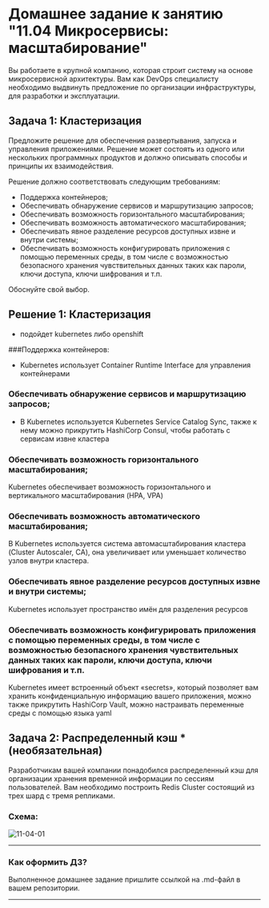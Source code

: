 
# Домашнее задание к занятию "11.04 Микросервисы: масштабирование"

Вы работаете в крупной компанию, которая строит систему на основе микросервисной архитектуры.
Вам как DevOps специалисту необходимо выдвинуть предложение по организации инфраструктуры, для разработки и эксплуатации.

## Задача 1: Кластеризация

Предложите решение для обеспечения развертывания, запуска и управления приложениями.
Решение может состоять из одного или нескольких программных продуктов и должно описывать способы и принципы их взаимодействия.

Решение должно соответствовать следующим требованиям:
- Поддержка контейнеров;
- Обеспечивать обнаружение сервисов и маршрутизацию запросов;
- Обеспечивать возможность горизонтального масштабирования;
- Обеспечивать возможность автоматического масштабирования;
- Обеспечивать явное разделение ресурсов доступных извне и внутри системы;
- Обеспечивать возможность конфигурировать приложения с помощью переменных среды, в том числе с возможностью безопасного хранения чувствительных данных таких как пароли, ключи доступа, ключи шифрования и т.п.

Обоснуйте свой выбор.

## Решение 1: Кластеризация
 
- подойдет kubernetes либо openshift 

###Поддержка контейнеров:
- Kubernetes использует Container Runtime Interface для управления контейнерами
### Обеспечивать обнаружение сервисов и маршрутизацию запросов;
- В Kubernetes используется Kubernetes Service Catalog Sync, также к нему можно прикрутить HashiCorp Consul, чтобы работать с сервисам извне кластера
### Обеспечивать возможность горизонтального масштабирования;
Kubernetes обеспечивает возможность горизонтального и вертикального масштабирования  (HPA, VPA)
### Обеспечивать возможность автоматического масштабирования;
В Kubernetes используется система автомасштабирования кластера (Cluster Autoscaler, CA), она увеличивает или уменьшает количество узлов внутри кластера.
### Обеспечивать явное разделение ресурсов доступных извне и внутри системы;
Kubernetes использует пространство имён для разделения ресурсов
### Обеспечивать возможность конфигурировать приложения с помощью переменных среды, в том числе с возможностью безопасного хранения чувствительных данных таких как пароли, ключи доступа, ключи шифрования и т.п.
Kubernetes имеет встроенный объект «secrets», который позволяет вам хранить конфиденциальную информацию вашего приложения, можно также прикрутить HashiCorp Vault, можно настраивать переменные среды с помощью языка yaml


## Задача 2: Распределенный кэш * (необязательная)

Разработчикам вашей компании понадобился распределенный кэш для организации хранения временной информации по сессиям пользователей.
Вам необходимо построить Redis Cluster состоящий из трех шард с тремя репликами.

### Схема:

![11-04-01](https://user-images.githubusercontent.com/1122523/114282923-9b16f900-9a4f-11eb-80aa-61ed09725760.png)

---

### Как оформить ДЗ?

Выполненное домашнее задание пришлите ссылкой на .md-файл в вашем репозитории.

---
